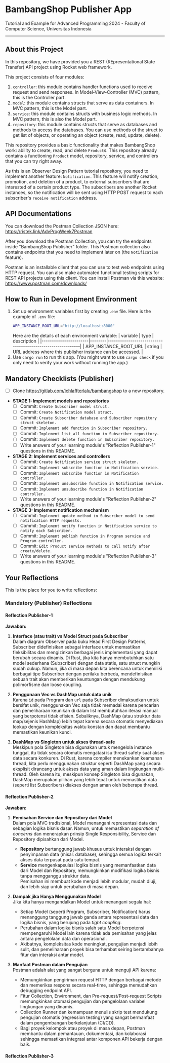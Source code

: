 # BambangShop Publisher App
Tutorial and Example for Advanced Programming 2024 - Faculty of Computer Science, Universitas Indonesia

---

## About this Project
In this repository, we have provided you a REST (REpresentational State Transfer) API project using Rocket web framework.

This project consists of four modules:
1.  `controller`: this module contains handler functions used to receive request and send responses.
    In Model-View-Controller (MVC) pattern, this is the Controller part.
2.  `model`: this module contains structs that serve as data containers.
    In MVC pattern, this is the Model part.
3.  `service`: this module contains structs with business logic methods.
    In MVC pattern, this is also the Model part.
4.  `repository`: this module contains structs that serve as databases and methods to access the databases.
    You can use methods of the struct to get list of objects, or operating an object (create, read, update, delete).

This repository provides a basic functionality that makes BambangShop work: ability to create, read, and delete `Product`s.
This repository already contains a functioning `Product` model, repository, service, and controllers that you can try right away.

As this is an Observer Design Pattern tutorial repository, you need to implement another feature: `Notification`.
This feature will notify creation, promotion, and deletion of a product, to external subscribers that are interested of a certain product type.
The subscribers are another Rocket instances, so the notification will be sent using HTTP POST request to each subscriber's `receive notification` address.

## API Documentations

You can download the Postman Collection JSON here: https://ristek.link/AdvProgWeek7Postman

After you download the Postman Collection, you can try the endpoints inside "BambangShop Publisher" folder.
This Postman collection also contains endpoints that you need to implement later on (the `Notification` feature).

Postman is an installable client that you can use to test web endpoints using HTTP request.
You can also make automated functional testing scripts for REST API projects using this client.
You can install Postman via this website: https://www.postman.com/downloads/

## How to Run in Development Environment
1.  Set up environment variables first by creating `.env` file.
    Here is the example of `.env` file:
    ```bash
    APP_INSTANCE_ROOT_URL="http://localhost:8000"
    ```
    Here are the details of each environment variable:
    | variable              | type   | description                                                |
    |-----------------------|--------|------------------------------------------------------------|
    | APP_INSTANCE_ROOT_URL | string | URL address where this publisher instance can be accessed. |
2.  Use `cargo run` to run this app.
    (You might want to use `cargo check` if you only need to verify your work without running the app.)

## Mandatory Checklists (Publisher)
-   [ ] Clone https://gitlab.com/ichlaffterlalu/bambangshop to a new repository.
-   **STAGE 1: Implement models and repositories**
    -   [ ] Commit: `Create Subscriber model struct.`
    -   [ ] Commit: `Create Notification model struct.`
    -   [ ] Commit: `Create Subscriber database and Subscriber repository struct skeleton.`
    -   [ ] Commit: `Implement add function in Subscriber repository.`
    -   [ ] Commit: `Implement list_all function in Subscriber repository.`
    -   [ ] Commit: `Implement delete function in Subscriber repository.`
    -   [ ] Write answers of your learning module's "Reflection Publisher-1" questions in this README.
-   **STAGE 2: Implement services and controllers**
    -   [ ] Commit: `Create Notification service struct skeleton.`
    -   [ ] Commit: `Implement subscribe function in Notification service.`
    -   [ ] Commit: `Implement subscribe function in Notification controller.`
    -   [ ] Commit: `Implement unsubscribe function in Notification service.`
    -   [ ] Commit: `Implement unsubscribe function in Notification controller.`
    -   [ ] Write answers of your learning module's "Reflection Publisher-2" questions in this README.
-   **STAGE 3: Implement notification mechanism**
    -   [ ] Commit: `Implement update method in Subscriber model to send notification HTTP requests.`
    -   [ ] Commit: `Implement notify function in Notification service to notify each Subscriber.`
    -   [ ] Commit: `Implement publish function in Program service and Program controller.`
    -   [ ] Commit: `Edit Product service methods to call notify after create/delete.`
    -   [ ] Write answers of your learning module's "Reflection Publisher-3" questions in this README.

## Your Reflections
This is the place for you to write reflections:

### Mandatory (Publisher) Reflections

#### Reflection Publisher-1

**Jawaban:**

1. **Interface (atau trait) vs Model Struct pada Subscriber**  
   Dalam diagram Observer pada buku Head First Design Patterns, Subscriber didefinisikan sebagai interface untuk memastikan fleksibilitas dan mengizinkan berbagai jenis implementasi yang dapat berubah secara dinamis. Di Rust, jika kita hanya membutuhkan satu model sederhana (Subscriber) dengan data statis, satu struct mungkin sudah cukup. Namun, jika di masa depan kita berencana untuk memiliki berbagai tipe Subscriber dengan perilaku berbeda, mendefinisikan sebuah trait akan memberikan keuntungan dengan mendukung polimorfisme dan loose coupling.

2. **Penggunaan Vec vs DashMap untuk data unik**  
   Karena `id` pada Program dan `url` pada Subscriber dimaksudkan untuk bersifat unik, menggunakan Vec saja tidak memadai karena pencarian dan pemeliharaan keunikan di dalam list membutuhkan iterasi manual yang berpotensi tidak efisien. Sebaliknya, DashMap (atau struktur data map/sejenis HashMap) lebih tepat karena secara otomatis menyediakan lookup dengan kompleksitas waktu konstan dan dapat membantu memastikan keunikan kunci.

3. **DashMap vs Singleton untuk akses thread-safe**  
   Meskipun pola Singleton bisa digunakan untuk mengelola instance tunggal, itu tidak secara otomatis mengatasi isu thread safety saat akses data secara konkuren. Di Rust, karena compiler menekankan keamanan thread, kita perlu menggunakan struktur seperti DashMap yang secara eksplisit dirancang untuk akses data yang aman dalam lingkungan multi-thread. Oleh karena itu, meskipun konsep Singleton bisa digunakan, DashMap merupakan pilihan yang lebih tepat untuk memastikan data (seperti list Subscribers) diakses dengan aman oleh beberapa thread.

#### Reflection Publisher-2

**Jawaban:**

1. **Pemisahan Service dan Repository dari Model**  
   Dalam pola MVC tradisional, Model menangani representasi data dan sebagian logika bisnis dasar. Namun, untuk memastikan _separation of concerns_ dan menerapkan prinsip Single Responsibility, Service dan Repository dipisahkan dari Model.  
   - **Repository** bertanggung jawab khusus untuk interaksi dengan penyimpanan data (misal: database), sehingga semua logika terkait akses data terpusat pada satu tempat.  
   - **Service** mengenkapsulasi logika bisnis yang memanfaatkan data dari Model dan Repository, memungkinkan modifikasi logika bisnis tanpa mengganggu struktur data.  
   Pemisahan ini membuat kode menjadi lebih modular, mudah diuji, dan lebih siap untuk perubahan di masa depan.

2. **Dampak jika Hanya Menggunakan Model**  
   Jika kita hanya mengandalkan Model untuk menangani segala hal:  
   - Setiap Model (seperti Program, Subscriber, Notification) harus menanggung tanggung jawab ganda antara representasi data dan logika bisnis, yang berujung pada _tight coupling_.  
   - Perubahan dalam logika bisnis salah satu Model berpotensi mempengaruhi Model lain karena tidak ada pemisahan yang jelas antara pengelolaan data dan operasional.  
   - Akibatnya, kompleksitas kode meningkat, pengujian menjadi lebih sulit, dan pemeliharaan proyek bisa terhambat seiring bertambahnya fitur dan interaksi antar model.

3. **Manfaat Postman dalam Pengujian**  
   Postman adalah alat yang sangat berguna untuk menguji API karena:  
   - Memungkinkan pengiriman request HTTP dengan berbagai metode dan memeriksa respons secara real-time, sehingga memudahkan debugging endpoint API.  
   - Fitur Collection, Environment, dan Pre-request/Post-request Scripts memungkinkan otomasi pengujian dan pengelolaan variabel lingkungan yang dinamis.  
   - Collection Runner dan kemampuan menulis skrip test mendukung pengujian otomatis (regression testing) yang sangat bermanfaat dalam pengembangan berkelanjutan (CI/CD).  
   - Bagi proyek kelompok atau proyek di masa depan, Postman membantu dalam pemantauan, dokumentasi, dan kolaborasi sehingga memastikan integrasi antar komponen API bekerja dengan baik.

#### Reflection Publisher-3
